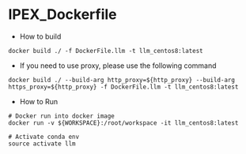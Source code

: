 # IPEX_Dockerfile

- How to build

```
docker build ./ -f DockerFile.llm -t llm_centos8:latest
```

- If you need to use proxy, please use the following command

```
docker build ./ --build-arg http_proxy=${http_proxy} --build-arg https_proxy=${http_proxy} -f DockerFile.llm -t llm_centos8:latest
```

- How to Run
```
# Docker run into docker image
docker run -v ${WORKSPACE}:/root/workspace -it llm_centos8:latest

# Activate conda env
source activate llm
```